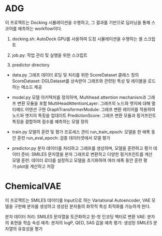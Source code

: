 # ADG
이 프로젝트는 Docking 시뮬레이션을 수행하고, 그 결과를 기반으로 딥러닝을 통해 스코어를 예측하는 workflow이다.

1. docking.sh: AutoDock GPU를 사용하여 도킹 시뮬레이션을 수행하는 셸 스크립트
2. job.py: 작업 관리 및 실행을 위한 스크립트

3. predictor directory

- data.py
그래프 데이터 로딩 및 처리를 위한 ScoreDataset 클래스 정의
ScoreDataset: DGLDataset를 상속받아 그래프와 관련된 특성 및 레이블을 로드하는 메소드 제공

- model.py
모델 아키텍처를 정의하며, Multihead attention mechanism과 그래프 변환 모듈을 포함
MultiHeadAttentionLayer: 그래프의 노드와 엣지에 대해 멀티헤드 어텐션 구현
GraphTransformerModule: 그래프 변환 레이어를 적용하여 노드와 엣지의 특징을 업데이트
PredictionScore: 그래프 변환 모듈과 핑거프린트 특징을 결합하여 점수를 예측하는 모델 정의

- train.py
모델의 훈련 및 평가 프로세스 관리
run_train_epoch: 모델을 한 에폭 동안 훈련
run_eval_epoch: 검증 데이터셋에서 모델 평가


- predictor.py
분자 데이터를 처리하고 그래프를 생성하며, 모델을 훈련하고 평가
데이터 준비: SMILES 문자열을 분자 그래프로 변환하고 다양한 핑거프린트를 계산
모델 훈련: 데이터 로더를 설정하고 모델을 초기화하여 여러 에폭 동안 훈련
평가:plot을 계산하고 저장


# ChemicalVAE

이 프로젝트는 SMILES 데이터를 Input으로 하는 Variational Autoencoder, VAE 모델을 구현해 분자를 생성하고 생성된 분자들의 화학적 특성  최적화를 가능하게 한다.

분자 데이터 처리: SMILES 문자열을 토큰화하고 원-핫 인코딩 벡터로 변환
VAE: 분자의 표현을 학습
속성 예측: 분자의 logP, QED, SAS 값을 예측
평가: 생성된 SMILES 문자열의 유효성을 평가

